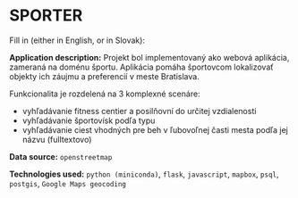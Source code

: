 # SPORTER

Fill in (either in English, or in Slovak):

**Application description:**
Projekt bol implementovaný ako webová aplikácia, zameraná na doménu športu.
Aplikácia pomáha športovcom lokalizovať objekty ich záujmu a preferencií v meste Bratislava.

Funkcionalita je rozdelená na 3 komplexné scenáre:
* vyhľadávanie fitness centier a posilňovní do určitej vzdialenosti
* vyhľadávanie športovísk podľa typu
* vyhľadávanie ciest vhodných pre beh v ľubovoľnej časti mesta podľa jej názvu (fulltextovo)



**Data source:** `openstreetmap`

**Technologies used:** `python (miniconda)`, `flask`, `javascript`, `mapbox`,
`psql`, `postgis`, `Google Maps geocoding`

